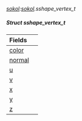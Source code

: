 _[sokol](../../modules/sokol/sokol-module.md):[sokol](../../modules/sokol/sokol-module.md).sshape\_vertex\_t_
##### Struct sshape\_vertex\_t

| Fields | |
|:---|:---|
| [color](sokol-sshape_vertex_t-color.md) |  |
| [normal](sokol-sshape_vertex_t-normal.md) |  |
| [u](sokol-sshape_vertex_t-u.md) |  |
| [v](sokol-sshape_vertex_t-v.md) |  |
| [x](sokol-sshape_vertex_t-x.md) |  |
| [y](sokol-sshape_vertex_t-y.md) |  |
| [z](sokol-sshape_vertex_t-z.md) |  |
